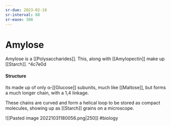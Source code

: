 ```yaml
---
sr-due: 2023-02-18
sr-interval: 88
sr-ease: 308
---
```

# Amylose

Amylose is a [[Polysaccharides]]. This, along with [[Amylopectin]] make up [[Starch]]. ^4c7e0d

#### Structure
Its made up of only α-[[Glucose]] subunits, much like [[Maltose]], but forms a much longer chain, with a 1,4 linkage.

These chains are curved and form a helical loop to be stored as compact molecules, showing up as [[Starch]] grains on a microscope.

![[Pasted image 20221031180056.png|250]]
#biology 
